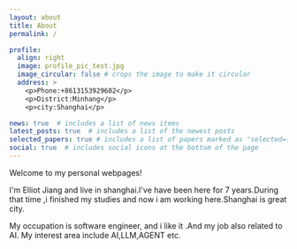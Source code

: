 ```yaml
---
layout: about
title: About
permalink: /

profile:
  align: right
  image: profile_pic_test.jpg
  image_circular: false # crops the image to make it circular
  address: >
    <p>Phone:+8613153929602</p>
    <p>District:Minhang</p>
    <p>city:Shanghai</p>

news: true  # includes a list of news items
latest_posts: true  # includes a list of the newest posts
selected_papers: true # includes a list of papers marked as "selected={true}"
social: true  # includes social icons at the bottom of the page
---
```




Welcome to my personal webpages! 

   I'm Elliot Jiang and live in shanghai.I've have been here for 7 years.During that time ,i finished my studies and now i am working here.Shanghai is great city.

My occupation is software engineer, and i like it .And my job also related to AI.
My interest area include AI,LLM,AGENT etc.
